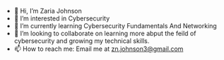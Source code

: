 - 👋 Hi, I’m Zaria Johnson
- 👀 I’m interested in Cybersecurity
- 🌱 I’m currently learning Cybersecurity Fundamentals And Networking
- 💞️ I’m looking to collaborate on learning more abput the feild of cybersecurity and growing my technical skills.
- 📫 How to reach me: Email me at zn.johnson3@gmail.com

<!---
IcallthestormZ/IcallthestormZ is a ✨ special ✨ repository because its `README.md` (this file) appears on your GitHub profile.
You can click the Preview link to take a look at your changes.
--->
